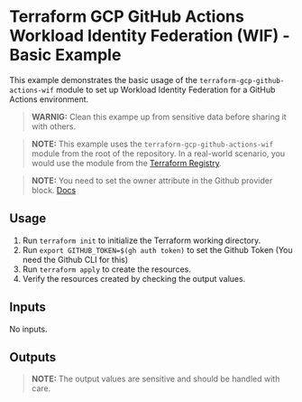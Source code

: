 # Terraform GCP GitHub Actions Workload Identity Federation (WIF) - Basic Example

This example demonstrates the basic usage of the `terraform-gcp-github-actions-wif` module to set up Workload Identity Federation for a GitHub Actions environment.

> **WARNIG:** Clean this exampe up from sensitive data before sharing it with others.

> **NOTE:** This example uses the `terraform-gcp-github-actions-wif` module from the root of the repository. In a real-world scenario, you would use the module from the [Terraform Registry](https://registry.terraform.io/modules/telia-oss/terraform-gcp-github-actions-wif).

> **NOTE:** You need to set the owner attribute in the Github provider block. [Docs](https://registry.terraform.io/providers/integrations/github/latest/docs#owner)

## Usage

1. Run `terraform init` to initialize the Terraform working directory.
2. Run `export GITHUB_TOKEN=$(gh auth token)` to set the Github Token (You need the Github CLI for this)
3. Run `terraform apply` to create the resources.
4. Verify the resources created by checking the output values.

## Inputs

No inputs.

## Outputs

> **NOTE:** The output values are sensitive and should be handled with care.
